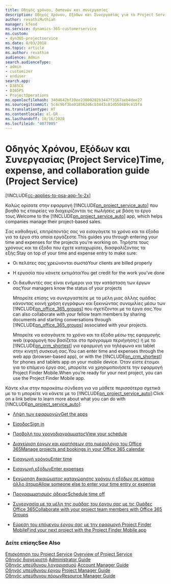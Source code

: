```yaml
---
title: Οδηγός χρόνου, δαπανών και συνεργασίας
description: Οδηγός Χρόνου, Εξόδων και Συνεργασίας για το Project Service
author: revathiMuthiah
manager: kfend
ms.service: dynamics-365-customerservice
ms.custom:
- dyn365-projectservice
ms.date: 8/03/2018
ms.topic: article
ms.author: revathim
audience: Admin
search.audienceType:
- admin
- customizer
- enduser
search.app:
- D365CE
- D365PS
- ProjectOperations
ms.openlocfilehash: 3404642bf20ee23000202b3447f3167aeb4dee27
ms.sourcegitcommit: 5c4c9bf3ba018562d6cb3443c01d550489c415fa
ms.translationtype: HT
ms.contentlocale: el-GR
ms.lasthandoff: 10/16/2020
ms.locfileid: "4077005"
---
```

# <a name="time-expense-and-collaboration-guide-project-service"></a><span data-ttu-id="e7e25-103">Οδηγός Χρόνου, Εξόδων και Συνεργασίας (Project Service)</span><span class="sxs-lookup"><span data-stu-id="e7e25-103">Time, expense, and collaboration guide (Project Service)</span></span>

[!INCLUDE[cc-applies-to-psa-app-1x-2x](../includes/cc-applies-to-psa-app-1x-2x.md)]

<span data-ttu-id="e7e25-104">Καλώς ορίσατε στην εφαρμογή [!INCLUDE[pn_project_service_auto](../includes/pn-project-service-auto.md)] που βοηθά τις εταιρείες να διαχειρίζονται τις πωλήσεις με βάση το έργο τους.</span><span class="sxs-lookup"><span data-stu-id="e7e25-104">Welcome to the [!INCLUDE[pn_project_service_auto](../includes/pn-project-service-auto.md)] app, which helps companies manage their project-based sales.</span></span> 
  
 <span data-ttu-id="e7e25-105">Σας καθοδηγεί, επιτρέποντάς σας να εισαγάγετε το χρόνο και τα έξοδα για τα έργα στα οποία εργάζεστε.</span><span class="sxs-lookup"><span data-stu-id="e7e25-105">This guides you through entering your time and expenses for the projects you’re working on.</span></span> <span data-ttu-id="e7e25-106">Τηρήστε τους χρόνους και τα έξοδα που έχετε καταχωρίσει, διασφαλίζοντας τα εξής:</span><span class="sxs-lookup"><span data-stu-id="e7e25-106">Stay on top of your time and expense entry to make sure:</span></span>  
  
- <span data-ttu-id="e7e25-107">Οι πελάτες σας χρεώνονται σωστά</span><span class="sxs-lookup"><span data-stu-id="e7e25-107">Your clients are billed properly</span></span>  
  
- <span data-ttu-id="e7e25-108">Η εργασία που κάνετε εκτιμάται</span><span class="sxs-lookup"><span data-stu-id="e7e25-108">You get credit for the work you’ve done</span></span>  
  
- <span data-ttu-id="e7e25-109">Οι διευθυντές σας είναι ενήμεροι για την κατάσταση των έργων σας</span><span class="sxs-lookup"><span data-stu-id="e7e25-109">Your managers know the status of your projects</span></span>  
  
  <span data-ttu-id="e7e25-110">Μπορείτε επίσης να συνεργαστείτε με τα μέλη μιας άλλης ομάδας κάνοντας κοινή χρήση εγγράφων και ξεκινώντας συνομιλίες μέσω των [!INCLUDE[pn_office_365_groups](../includes/pn-office-365-groups.md)] που σχετίζονται με τα έργα σας.</span><span class="sxs-lookup"><span data-stu-id="e7e25-110">You can also collaborate with your fellow team members by sharing documents and starting conversations through [!INCLUDE[pn_office_365_groups](../includes/pn-office-365-groups.md)] associated with your projects.</span></span>  
  
  <span data-ttu-id="e7e25-111">Μπορείτε να εισαγάγετε το χρόνο και τα έξοδα μέσω της εφαρμογής web (εφαρμογή που βασίζεται στο πρόγραμμα περιήγησης) ή με το [!INCLUDE[pn_crm_shortest](../includes/pn-crm-shortest.md)] για εφαρμογή για τηλέφωνα και tablet στην κινητή συσκευή σας.</span><span class="sxs-lookup"><span data-stu-id="e7e25-111">You can enter time and expenses through the web app (browser-based app), or with the [!INCLUDE[pn_crm_shortest](../includes/pn-crm-shortest.md)] for phones and tablets app on your mobile device.</span></span> <span data-ttu-id="e7e25-112">Όταν είστε έτοιμοι για το επόμενο έργο σας, μπορείτε να χρησιμοποιήσετε την εφαρμογή Project Finder Mobile.</span><span class="sxs-lookup"><span data-stu-id="e7e25-112">When you’re ready for your next project, you can use the Project Finder Mobile app.</span></span>  
  
<span data-ttu-id="e7e25-113">Κάντε κλικ στην παρακάτω σύνδεση για να μάθετε περισσότερα σχετικά με το τι μπορείτε να κάνετε με το [!INCLUDE[pn_project_service_auto](../includes/pn-project-service-auto.md)]:</span><span class="sxs-lookup"><span data-stu-id="e7e25-113">Click on a link below to learn more about what you can do with [!INCLUDE[pn_project_service_auto](../includes/pn-project-service-auto.md)]:</span></span>  
  
-   [<span data-ttu-id="e7e25-114">Λήψη των εφαρμογών</span><span class="sxs-lookup"><span data-stu-id="e7e25-114">Get the apps</span></span>](../psa/get-apps.md)  
  
-   [<span data-ttu-id="e7e25-115">Είσοδος</span><span class="sxs-lookup"><span data-stu-id="e7e25-115">Sign in</span></span>](../psa/sign-in.md)  
  
-   [<span data-ttu-id="e7e25-116">Προβολή του χρονοδιαγράμματος</span><span class="sxs-lookup"><span data-stu-id="e7e25-116">View your schedule</span></span>](../psa/view-schedule.md)  
  
-   [<span data-ttu-id="e7e25-117">Διαχείριση έργων και κρατήσεων στο ημερολόγιο του Office 365</span><span class="sxs-lookup"><span data-stu-id="e7e25-117">Manage projects and bookings in your Office 365 calendar</span></span>](../psa/manage-project-bookings-office-365-calendar.md)  
  
-   [<span data-ttu-id="e7e25-118">Εισαγωγή χρόνου</span><span class="sxs-lookup"><span data-stu-id="e7e25-118">Enter time</span></span>](../psa/enter-time.md)  
  
-   [<span data-ttu-id="e7e25-119">Εισαγωγή εξόδων</span><span class="sxs-lookup"><span data-stu-id="e7e25-119">Enter expenses</span></span>](../psa/enter-expenses.md)  
  
-   [<span data-ttu-id="e7e25-120">Εκχώρηση δικαιώματος καταχώρησης χρόνου ή εξόδων σε κάποιο άλλο άτομο</span><span class="sxs-lookup"><span data-stu-id="e7e25-120">Allow someone else to enter your time entry or expense</span></span>](../psa/allow-someone-else-enter-time-entry-expense.md)  
  
-   [<span data-ttu-id="e7e25-121">Προγραμματισμός άδειας</span><span class="sxs-lookup"><span data-stu-id="e7e25-121">Schedule time off</span></span>](../psa/schedule-time-off.md)  
  
-   [<span data-ttu-id="e7e25-122">Συνεργασία με τα μέλη της ομάδας του έργου σας με τις Ομάδες Office 365</span><span class="sxs-lookup"><span data-stu-id="e7e25-122">Collaborate with your project team members with Office 365 Groups</span></span>](../psa/collaborate-project-team-members-office-365-groups.md)  
  
-   [<span data-ttu-id="e7e25-123">Εύρεση του επόμενου έργου σας με την εφαρμογή Project Finder Mobile</span><span class="sxs-lookup"><span data-stu-id="e7e25-123">Find your next project with the Project Finder Mobile app</span></span>](../psa/find-next-project-finder-mobile-app.md)  
  
### <a name="see-also"></a><span data-ttu-id="e7e25-124">Δείτε επίσης</span><span class="sxs-lookup"><span data-stu-id="e7e25-124">See Also</span></span>  
 <span data-ttu-id="e7e25-125">[Επισκόπηση του Project Service](../psa/overview.md) </span><span class="sxs-lookup"><span data-stu-id="e7e25-125">[Overview of Project Service](../psa/overview.md) </span></span>  
 <span data-ttu-id="e7e25-126">[Οδηγός διαχειριστή](../psa/admin-guide.md) </span><span class="sxs-lookup"><span data-stu-id="e7e25-126">[Administrator Guide](../psa/admin-guide.md) </span></span>  
 <span data-ttu-id="e7e25-127">[Οδηγός υπεύθυνου λογαριασμού](../psa/account-manager-guide.md) </span><span class="sxs-lookup"><span data-stu-id="e7e25-127">[Account Manager Guide](../psa/account-manager-guide.md) </span></span>  
 <span data-ttu-id="e7e25-128">[Οδηγός υπεύθυνου έργου](../psa/project-manager-guide.md) </span><span class="sxs-lookup"><span data-stu-id="e7e25-128">[Project Manager Guide](../psa/project-manager-guide.md) </span></span>  
 [<span data-ttu-id="e7e25-129">Οδηγός υπεύθυνου πόρων</span><span class="sxs-lookup"><span data-stu-id="e7e25-129">Resource Manager Guide</span></span>](../psa/resource-manager-guide.md)   
